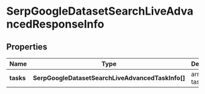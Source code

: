 # SerpGoogleDatasetSearchLiveAdvancedResponseInfo

## Properties

| Name | Type | Description | Notes |
|------------ | ------------- | ------------- | -------------|
**tasks** | **SerpGoogleDatasetSearchLiveAdvancedTaskInfo[]** | array of tasks |[optional]|